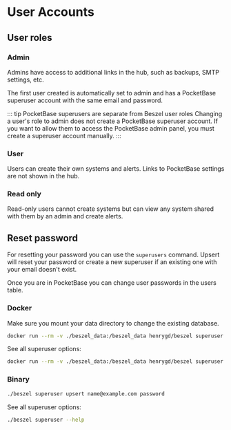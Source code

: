 # User Accounts

## User roles

### Admin

Admins have access to additional links in the hub, such as backups, SMTP settings, etc.

The first user created is automatically set to admin and has a PocketBase superuser account with the same email and password.

::: tip PocketBase superusers are separate from Beszel user roles
Changing a user's role to admin does not create a PocketBase superuser account. If you want to allow them to access the PocketBase admin panel, you must create a superuser account manually.
:::

### User

Users can create their own systems and alerts. Links to PocketBase settings are not shown in the hub.

### Read only

Read-only users cannot create systems but can view any system shared with them by an admin and create alerts.

## Reset password

For resetting your password you can use the `superusers` command. Upsert will reset your password or create a new superuser if an existing one with your email doesn't exist.

Once you are in PocketBase you can change user passwords in the users table.

### Docker

Make sure you mount your data directory to change the existing database.

```bash
docker run --rm -v ./beszel_data:/beszel_data henrygd/beszel superuser upsert name@example.com password
```

See all superuser options:

```bash
docker run --rm -v ./beszel_data:/beszel_data henrygd/beszel superuser --help
```

### Binary

```bash
./beszel superuser upsert name@example.com password
```

See all superuser options:

```bash
./beszel superuser --help
```
